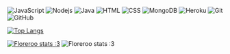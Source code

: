 ![JavaScript](https://img.shields.io/badge/-JavaScript-black?style=flat-square&logo=javascript) 
![Nodejs](https://img.shields.io/badge/-Nodejs-black?style=flat-square&logo=Node.js) 
![Java](https://img.shields.io/badge/-java-E34A86?style=flat-square&logo=java) 
![HTML](https://img.shields.io/badge/-HTML5-E34F26?style=flat-square&logo=html5&logoColor=white) 
![CSS](https://img.shields.io/badge/-CSS3-1572B6?style=flat-square&logo=css3)
![MongoDB](https://img.shields.io/badge/-MongoDB-black?style=flat-square&logo=mongodb)
![Heroku](https://img.shields.io/badge/-Heroku-430098?style=flat-square&logo=heroku)
![Git](https://img.shields.io/badge/-Git-black?style=flat-square&logo=git)
![GitHub](https://img.shields.io/badge/-GitHub-181717?style=flat-square&logo=github)

[![Top Langs](https://github-readme-stats.vercel.app/api/top-langs/?username=Floreroo&title_color=FFA759&icon_color=FFD580&bg_color=1F2430&text_color=FFCC66&layout=compact)](https://github.com/Floreroo)

[![Floreroo stats :3](https://github-readme-stats.vercel.app/api?username=Floreroo)](https://github.com/Floreroo)
![Floreroo stats :3](https://github-readme-stats.vercel.app/api?username=Floreroo&show_icons=true&theme=radical)


